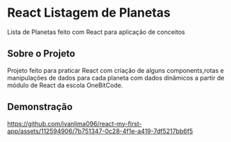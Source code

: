 # React Listagem de Planetas
Lista de Planetas feito com React  para aplicação de conceitos

## Sobre o Projeto
 Projeto feito para praticar React com criação de alguns components,rotas e manipulações de dados para cada 
 planeta com dados dinâmicos a partir de módulo de React da escola OneBitCode.
 
 ## Demonstração

https://github.com/ivanlima096/react-my-first-app/assets/112594906/7b751347-0c28-4f1e-a419-7df5217bb6f5

